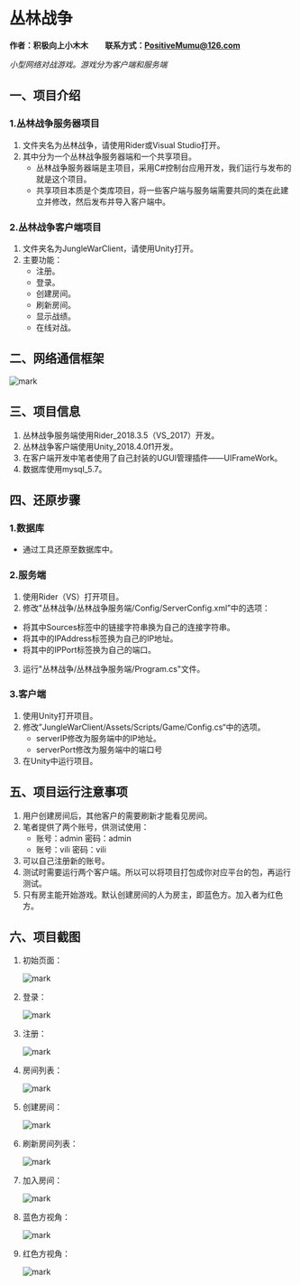 # 丛林战争
**作者：积极向上小木木 &nbsp;&nbsp;&nbsp;&nbsp;&nbsp;&nbsp;&nbsp; 联系方式：PositiveMumu@126.com**

*小型网络对战游戏。游戏分为客户端和服务端*

## 一、项目介绍

### 1.丛林战争服务器项目
1. 文件夹名为丛林战争，请使用Rider或Visual Studio打开。
2. 其中分为一个丛林战争服务器端和一个共享项目。
	- 丛林战争服务器端是主项目，采用C#控制台应用开发，我们运行与发布的就是这个项目。
	- 共享项目本质是个类库项目，将一些客户端与服务端需要共同的类在此建立并修改，然后发布并导入客户端中。

### 2.丛林战争客户端项目
1. 文件夹名为JungleWarClient，请使用Unity打开。
2. 主要功能：
	- 注册。
	- 登录。
	- 创建房间。
	- 刷新房间。
	- 显示战绩。
	- 在线对战。

## 二、网络通信框架
![mark](http://image.vilicode.com/blog/20191009/SDdAKmWGhj5O.jpg?imageslim)

## 三、项目信息
1. 丛林战争服务端使用Rider_2018.3.5（VS_2017）开发。
2. 丛林战争客户端使用Unity_2018.4.0f1开发。
3. 在客户端开发中笔者使用了自己封装的UGUI管理插件——UIFrameWork。
4. 数据库使用mysql_5.7。

## 四、还原步骤
### 1.数据库
- 通过工具还原至数据库中。

### 2.服务端

1. 使用Rider（VS）打开项目。
2. 修改"丛林战争/丛林战争服务端/Config/ServerConfig.xml”中的选项：

- 将其中Sources标签中的链接字符串换为自己的连接字符串。
- 将其中的IPAddress标签换为自己的IP地址。
- 将其中的IPPort标签换为自己的端口。

3. 运行"丛林战争/丛林战争服务端/Program.cs"文件。

### 3.客户端
1. 使用Unity打开项目。
2. 修改”JungleWarClient/Assets/Scripts/Game/Config.cs“中的选项。
	- serverIP修改为服务端中的IP地址。
	- serverPort修改为服务端中的端口号
3.  在Unity中运行项目。

## 五、项目运行注意事项
1. 用户创建房间后，其他客户的需要刷新才能看见房间。
2. 笔者提供了两个账号，供测试使用：
	- 账号：admin  密码：admin
	- 账号：vili  密码：vili
3. 可以自己注册新的账号。
4. 测试时需要运行两个客户端。所以可以将项目打包成你对应平台的包，再运行测试。
5. 只有房主能开始游戏。默认创建房间的人为房主，即蓝色方。加入者为红色方。

## 六、项目截图
1. 初始页面：

	![mark](http://image.vilicode.com/blog/20191009/EYOh8OA9atk2.png?imageslim)
	
2. 登录：

	![mark](http://image.vilicode.com/blog/20191009/zOgwkqslYvOw.png?imageslim)
	
3. 注册：

	![mark](http://image.vilicode.com/blog/20191009/Fyr77TKEzdb2.png?imageslim)
	
4. 房间列表：

	![mark](http://image.vilicode.com/blog/20191009/pqynftolLs5O.png?imageslim)
	
5. 创建房间：

	![mark](http://image.vilicode.com/blog/20191009/5A5x18fA0Bs4.png?imageslim)
	
6. 刷新房间列表：

	![mark](http://image.vilicode.com/blog/20191009/qaRtiyOSdeIM.png?imageslim)
	
7. 加入房间：

	![mark](http://image.vilicode.com/blog/20191009/lHojonx065dH.png?imageslim)
	
8. 蓝色方视角：

	![mark](http://image.vilicode.com/blog/20191009/LnQFGFcXGmN7.png?imageslim)
	
9. 红色方视角：

	![mark](http://image.vilicode.com/blog/20191009/2Wg1P4hehYIQ.png?imageslim)
